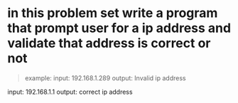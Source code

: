 # in this problem set write a program that prompt user for a ip address and validate that address is correct or not


> example:
    input: 192.168.1.289
    output: Invalid ip address


input: 192.168.1.1
output: correct ip address    